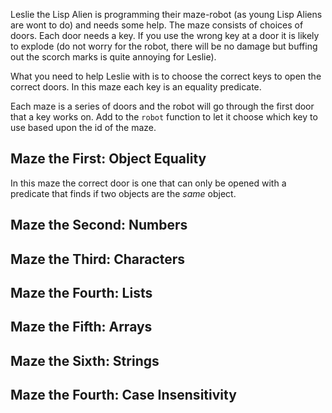 Leslie the Lisp Alien is programming their maze-robot (as young Lisp Aliens are wont to do) and needs some help. The maze consists of choices of doors. Each door needs a key. If you use the wrong key at a door it is likely to explode (do not worry for the robot, there will be no damage but buffing out the scorch marks is quite annoying for Leslie).

What you need to help Leslie with is to choose the correct keys to open the correct doors. In this maze each key is an equality predicate.

Each maze is a series of doors and the robot will go through the first door that a key works on. Add to the `robot` function to let it choose which key to use based upon the id of the maze.

## Maze the First: Object Equality

In this maze the correct door is one that can only be opened with a predicate that finds if two objects are the _same_ object.

## Maze the Second: Numbers

## Maze the Third: Characters

## Maze the Fourth: Lists

## Maze the Fifth: Arrays

## Maze the Sixth: Strings

## Maze the Fourth: Case Insensitivity
